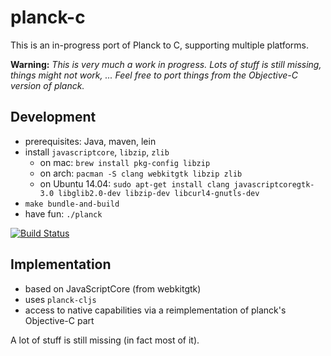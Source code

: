 # planck-c

This is an in-progress port of Planck to C, supporting multiple
platforms.

**Warning:** *This is very much a work in progress.  Lots of stuff is still missing, things might not work, ...  Feel free to port things from the Objective-C version of planck.*

## Development

- prerequisites: Java, maven, lein
- install `javascriptcore`, `libzip`, `zlib`
    - on mac: `brew install pkg-config libzip`
    - on arch: `pacman -S clang webkitgtk libzip zlib`
    - on Ubuntu 14.04: `sudo apt-get install clang javascriptcoregtk-3.0 libglib2.0-dev libzip-dev libcurl4-gnutls-dev`
- `make bundle-and-build`
- have fun: `./planck`

[![Build Status](https://travis-ci.org/mfikes/planck.svg?branch=master)](https://travis-ci.org/mfikes/planck)

## Implementation

- based on JavaScriptCore (from webkitgtk)
- uses `planck-cljs`
- access to native capabilities via a reimplementation of
    planck's Objective-C part

A lot of stuff is still missing (in fact most of it).
